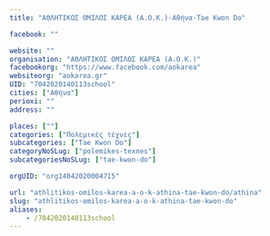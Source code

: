 ```yaml
---
title: "ΑΘΛΗΤΙΚΟΣ ΟΜΙΛΟΣ ΚΑΡΕΑ (Α.Ο.Κ.)-Αθήνα-Tae Kwon Do"

facebook: ""

website: ""
organisation: "ΑΘΛΗΤΙΚΟΣ ΟΜΙΛΟΣ ΚΑΡΕΑ (Α.Ο.Κ.)"
facebookorg: "https://www.facebook.com/aokarea"
websiteorg: "aokarea.gr"
UID: "7042020140113school"
cities: ["Αθήνα"]
perioxi: ""
address: ""

places: [""]
categories: ["Πολεμικές τέχνες"]
subcategories: ["Tae Kwon Do"]
categoryNoSLug: ["polemikes-texnes"]
subcategoriesNoSLug: ["tae-kwon-do"]

orgUID: "org14042020004715"

url: "athlitikos-omilos-karea-a-o-k-athina-tae-kwon-do/athina"
slug: "athlitikos-omilos-karea-a-o-k-athina-tae-kwon-do"
aliases:
    - /7042020140113school
---
```





